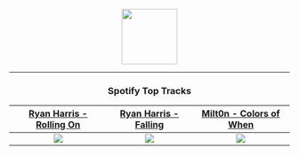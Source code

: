 <p align="center">
  <a href="https://www.tobiasmichael.de">
    <img src="https://tobiasmichael.de/assets/logo.gif" width="100" height="100"/>
  </a>
</p>

---

<h3 align="center">Spotify Top Tracks</h3>

[Ryan Harris - Rolling On](https://open.spotify.com/track/5QZHOS6ipp8liMXtvzIscD)|[Ryan Harris - Falling](https://open.spotify.com/track/1D2bwibwzhgdtd4XOEay8Y)|[Milt0n - Colors of When](https://open.spotify.com/track/64WPdhVz84KZRpPeCuwHNy)
:---:|:----:|:----:
<img src="https://i.scdn.co/image/ab67616d00001e025a0c300c766f6fb9d574e863"/>|<img src="https://i.scdn.co/image/ab67616d00001e028b2c15749ae1935d236a32a6"/>|<img src="https://i.scdn.co/image/ab67616d00001e02b979d08f5e8f7fb767292df8"/>